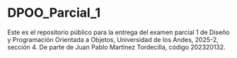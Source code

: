 # DPOO_Parcial_1
Este es el repositorio público para la entrega del examen parcial 1 de Diseño y Programación Orientada a Objetos, Universidad de los Andes, 2025-2, sección 4. De parte de Juan Pablo Martínez Tordecilla, código 202320132.
